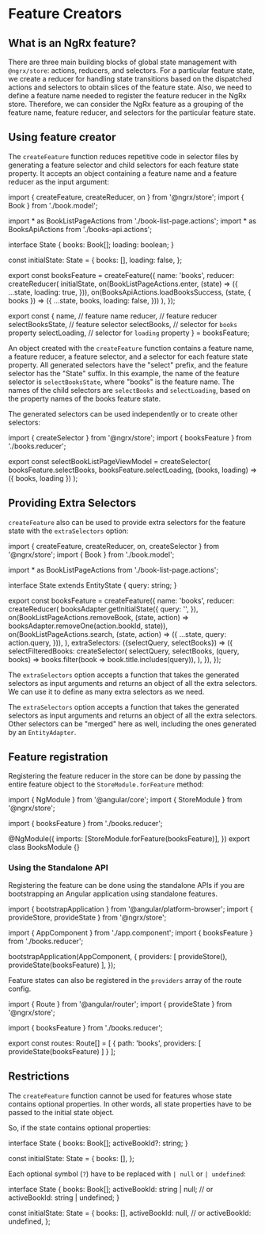 # Feature Creators

## What is an NgRx feature?

There are three main building blocks of global state management with `@ngrx/store`: actions, reducers, and selectors.
For a particular feature state, we create a reducer for handling state transitions based on the dispatched actions
and selectors to obtain slices of the feature state. Also, we need to define a feature name needed to register
the feature reducer in the NgRx store. Therefore, we can consider the NgRx feature as a grouping of the feature name,
feature reducer, and selectors for the particular feature state.

## Using feature creator

The `createFeature` function reduces repetitive code in selector files by generating a feature selector and child selectors
for each feature state property. It accepts an object containing a feature name and a feature reducer as the input argument:

<code-example header="books.reducer.ts">
import { createFeature, createReducer, on } from '@ngrx/store';
import { Book } from './book.model';

import * as BookListPageActions from './book-list-page.actions';
import * as BooksApiActions from './books-api.actions';

interface State {
  books: Book[];
  loading: boolean;
}

const initialState: State = {
  books: [],
  loading: false,
};

export const booksFeature = createFeature({
  name: 'books',
  reducer: createReducer(
    initialState,
    on(BookListPageActions.enter, (state) => ({
      ...state,
      loading: true,
    })),
    on(BooksApiActions.loadBooksSuccess, (state, { books }) => ({
      ...state,
      books,
      loading: false,
    }))
  ),
});

export const {
  name, // feature name
  reducer, // feature reducer
  selectBooksState, // feature selector
  selectBooks, // selector for `books` property
  selectLoading, // selector for `loading` property
} = booksFeature;
</code-example>

An object created with the `createFeature` function contains a feature name, a feature reducer, a feature selector,
and a selector for each feature state property. All generated selectors have the "select" prefix, and the feature selector has
the "State" suffix. In this example, the name of the feature selector is `selectBooksState`, where "books" is the feature name.
The names of the child selectors are `selectBooks` and `selectLoading`, based on the property names of the books feature state.

The generated selectors can be used independently or to create other selectors:

<code-example header="books.selectors.ts">
import { createSelector } from '@ngrx/store';
import { booksFeature } from './books.reducer';

export const selectBookListPageViewModel = createSelector(
  booksFeature.selectBooks,
  booksFeature.selectLoading,
  (books, loading) => ({ books, loading })
);
</code-example>

## Providing Extra Selectors

`createFeature` also can be used to provide extra selectors for the feature state with the `extraSelectors` option:

<code-example header="books.feature.ts">
import { createFeature, createReducer, on, createSelector } from '@ngrx/store';
import { Book } from './book.model';

import * as BookListPageActions from './book-list-page.actions';

interface State extends EntityState<Book> {
  query: string;
}

export const booksFeature = createFeature({
  name: 'books',
  reducer: createReducer(
    booksAdapter.getInitialState({
      query: '',
    }),
    on(BookListPageActions.removeBook, (state, action) => booksAdapter.removeOne(action.bookId, state)),
    on(BookListPageActions.search, (state, action) => ({
      ...state,
      query: action.query,
    })),
  ),
  extraSelectors: ({selectQuery, selectBooks}) => ({
    selectFilteredBooks: createSelector(
      selectQuery,
      selectBooks,
      (query, books) => books.filter(book => book.title.includes(query)),
    ),
  }),
});
</code-example>

The `extraSelectors` option accepts a function that takes the generated selectors as input arguments and returns an object of all the extra selectors. We can use it to define as many extra selectors as we need.

The `extraSelectors` option accepts a function that takes the generated selectors as input arguments and returns an object of all the extra selectors. Other selectors can be "merged" here as well, including the ones generated by an `EntityAdapter`.

## Feature registration

Registering the feature reducer in the store can be done by passing the entire feature object to the `StoreModule.forFeature` method:

<code-example header="books.module.ts">
import { NgModule } from '@angular/core';
import { StoreModule } from '@ngrx/store';

import { booksFeature } from './books.reducer';

@NgModule({
  imports: [StoreModule.forFeature(booksFeature)],
})
export class BooksModule {}
</code-example>

### Using the Standalone API

Registering the feature can be done using the standalone APIs if you are bootstrapping an Angular application using standalone features.

<code-example header="main.ts">
import { bootstrapApplication } from '@angular/platform-browser';
import { provideStore, provideState } from '@ngrx/store';

import { AppComponent } from './app.component';
import { booksFeature } from './books.reducer';

bootstrapApplication(AppComponent, {
  providers: [
    provideStore(),
    provideState(booksFeature)
  ],
});
</code-example>

Feature states can also be registered in the `providers` array of the route config.

<code-example header="books-routes.ts">
import { Route } from '@angular/router';
import { provideState } from '@ngrx/store';

import { booksFeature } from './books.reducer';

export const routes: Route[] = [
  {
    path: 'books',
    providers: [
      provideState(booksFeature)
    ]
  }
];
</code-example>

## Restrictions

The `createFeature` function cannot be used for features whose state contains optional properties.
In other words, all state properties have to be passed to the initial state object.

So, if the state contains optional properties:

<code-example header="books.reducer.ts">
interface State {
  books: Book[];
  activeBookId?: string;
}

const initialState: State = {
  books: [],
};
</code-example>

Each optional symbol (`?`) have to be replaced with `| null` or `| undefined`:

<code-example header="books.reducer.ts">
interface State {
  books: Book[];
  activeBookId: string | null;
  // or activeBookId: string | undefined;
}

const initialState: State = {
  books: [],
  activeBookId: null,
  // or activeBookId: undefined,
};
</code-example>
